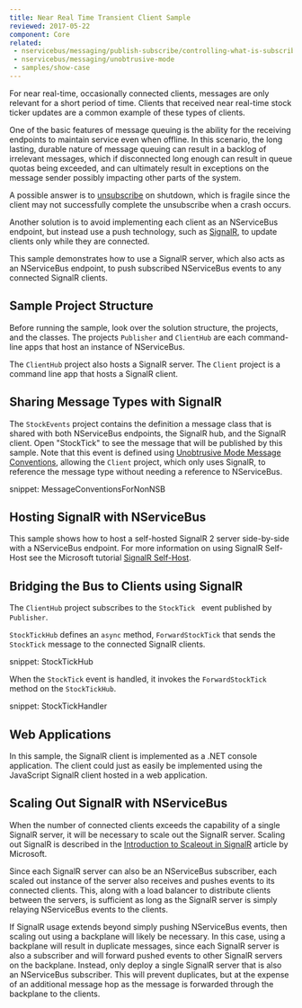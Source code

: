 ```yaml
---
title: Near Real Time Transient Client Sample
reviewed: 2017-05-22
component: Core
related: 
 - nservicebus/messaging/publish-subscribe/controlling-what-is-subscribed
 - nservicebus/messaging/unobtrusive-mode
 - samples/show-case
---
```


For near real-time, occasionally connected clients, messages are only relevant for a short period of time. Clients that received near real-time stock ticker updates are a common example of these types of clients.

One of the basic features of message queuing is the ability for the receiving endpoints to maintain service even when offline.  In this scenario, the long lasting, durable nature of message queuing can result in a backlog of irrelevant messages, which if disconnected long enough can result in queue quotas being exceeded, and can ultimately result in exceptions on the message sender possibly impacting other parts of the system.

A possible answer is to [unsubscribe](/nservicebus/messaging/publish-subscribe/controlling-what-is-subscribed#manually-subscribing-to-a-message) on shutdown, which is fragile since the client may not successfully complete the unsubscribe when a crash occurs.

Another solution is to avoid implementing each client as an NServiceBus endpoint, but instead use a push technology, such as [SignalR](http://signalr.net/), to update clients only while they are connected.

This sample demonstrates how to use a SignalR server, which also acts as an NServiceBus endpoint, to push subscribed NServiceBus events to any connected SignalR clients.

## Sample Project Structure

Before running the sample, look over the solution structure, the projects, and the classes. The projects `Publisher` and `ClientHub` are each command-line apps that host an instance of NServiceBus.

The `ClientHub` project also hosts a SignalR server. The `Client` project is a command line app that hosts a SignalR client.



## Sharing Message Types with SignalR

The `StockEvents` project contains the definition a message class that is shared with both NServiceBus endpoints, the SignalR hub, and the SignalR client. Open "StockTick" to see the message that will be published by this sample. Note that this event is defined using [Unobtrusive Mode Message Conventions](/nservicebus/messaging/unobtrusive-mode.md), allowing the `Client` project, which only uses SignalR, to reference the message type without needing a reference to NServiceBus.

snippet: MessageConventionsForNonNSB



## Hosting SignalR with NServiceBus

This sample shows how to host a self-hosted SignalR 2 server side-by-side with a NServiceBus endpoint. For more information on using SignalR Self-Host see the Microsoft tutorial [SignalR Self-Host](https://docs.microsoft.com/en-us/aspnet/signalr/overview/deployment/tutorial-signalr-self-host).



## Bridging the Bus to Clients using SignalR

The `ClientHub` project subscribes to the `StockTick ` event published by `Publisher`. 

`StockTickHub` defines an `async` method, `ForwardStockTick` that sends the `StockTick` message to the connected SignalR clients.

snippet: StockTickHub

When the `StockTick` event is handled, it invokes the `ForwardStockTick` method on the `StockTickHub`.

snippet: StockTickHandler



## Web Applications

In this sample, the SignalR client is implemented as a .NET console application. The client could just as easily be implemented using the JavaScript SignalR client hosted in a web application.



## Scaling Out SignalR with NServiceBus

When the number of connected clients exceeds the capability of a single SignalR server, it will be necessary to scale out the SignalR server. Scaling out SignalR is described in the [Introduction to Scaleout in SignalR](https://docs.microsoft.com/en-us/aspnet/signalr/overview/performance/scaleout-in-signalr) article by Microsoft.

Since each SignalR server can also be an NServiceBus subscriber, each scaled out instance of the server also receives and pushes events to its connected clients. This, along with a load balancer to distribute clients between the servers, is sufficient as long as the SignalR server is simply relaying NServiceBus events to the clients.

If SignalR usage extends beyond simply pushing NServiceBus events, then scaling out using a backplane will likely be necessary. In this case, using a backplane will result in duplicate messages, since each SignalR server is also a subscriber and will forward pushed events to other SignalR servers on the backplane. Instead, only deploy a single SignalR server that is also an NServiceBus subscriber. This will prevent duplicates, but at the expense of an additional message hop as the message is forwarded through the backplane to the clients.

